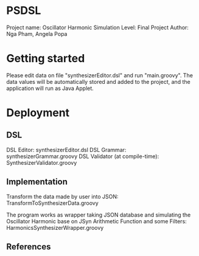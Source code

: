 # PSDSL

Project name: Oscillator Harmonic Simulation 
Level: Final Project
Author: Nga Pham, Angela Popa

# Getting started

Please edit data on file "synthesizerEditor.dsl" and run "main.groovy". The data values will be automatically stored and added to the project, and the application will run as Java Applet.

# Deployment
## DSL

DSL Editor: synthesizerEditor.dsl
DSL Grammar: synthesizerGrammar.groovy
DSL Validator (at compile-time): SynthesizerValidator.groovy

## Implementation

Transform the data made by user into JSON: TransformToSynthesizerData.groovy

The program works as wrapper taking JSON database and simulating the Oscillator Harmonic base on JSyn Arithmetic Function and some Filters: HarmonicsSynthesizerWrapper.groovy
## References


